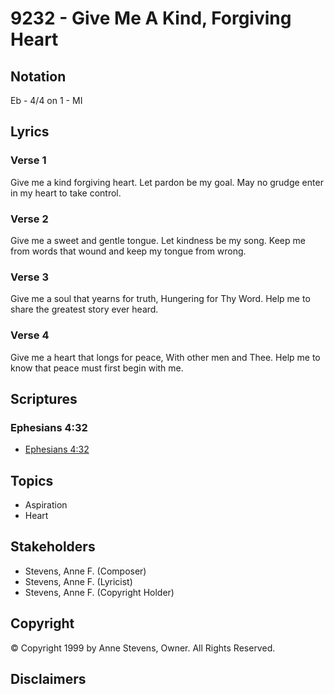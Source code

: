 # 9232 - Give Me A Kind, Forgiving Heart

## Notation

Eb - 4/4 on 1 - MI

## Lyrics

### Verse 1

Give me a kind forgiving heart. Let pardon be my goal. May no grudge enter in my heart to take control.

### Verse 2

Give me a sweet and gentle tongue. Let kindness be my song. Keep me from words that wound and keep my tongue from wrong.

### Verse 3

Give me a soul that yearns for truth, Hungering for Thy Word. Help me to share the greatest story ever heard.

### Verse 4

Give me a heart that longs for peace, With other men and Thee. Help me to know that peace must first begin with me.


## Scriptures

### Ephesians 4:32

- [Ephesians 4:32](https://www.biblegateway.com/passage/?search=Ephesians%204%3A32)


## Topics

- Aspiration
- Heart

## Stakeholders

- Stevens, Anne F. (Composer)
- Stevens, Anne F. (Lyricist)
- Stevens, Anne F. (Copyright Holder)

## Copyright

© Copyright 1999 by Anne Stevens, Owner. All Rights Reserved.


## Disclaimers


